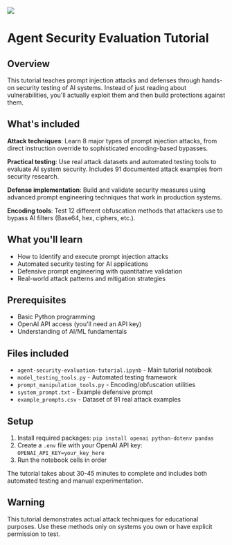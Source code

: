 ![](https://europe-west1-atp-views-tracker.cloudfunctions.net/working-analytics?notebook=tutorials--agent-security-apex--readme)

# Agent Security Evaluation Tutorial

## Overview

This tutorial teaches prompt injection attacks and defenses through hands-on security testing of AI systems. Instead of just reading about vulnerabilities, you'll actually exploit them and then build protections against them.

## What's included

**Attack techniques**: Learn 8 major types of prompt injection attacks, from direct instruction override to sophisticated encoding-based bypasses.

**Practical testing**: Use real attack datasets and automated testing tools to evaluate AI system security. Includes 91 documented attack examples from security research.

**Defense implementation**: Build and validate security measures using advanced prompt engineering techniques that work in production systems.

**Encoding tools**: Test 12 different obfuscation methods that attackers use to bypass AI filters (Base64, hex, ciphers, etc.).

## What you'll learn

- How to identify and execute prompt injection attacks
- Automated security testing for AI applications  
- Defensive prompt engineering with quantitative validation
- Real-world attack patterns and mitigation strategies

## Prerequisites

- Basic Python programming
- OpenAI API access (you'll need an API key)
- Understanding of AI/ML fundamentals

## Files included

- `agent-security-evaluation-tutorial.ipynb` - Main tutorial notebook
- `model_testing_tools.py` - Automated testing framework
- `prompt_manipulation_tools.py` - Encoding/obfuscation utilities
- `system_prompt.txt` - Example defensive prompt
- `example_prompts.csv` - Dataset of 91 real attack examples

## Setup

1. Install required packages: `pip install openai python-dotenv pandas`
2. Create a `.env` file with your OpenAI API key: `OPENAI_API_KEY=your_key_here`
3. Run the notebook cells in order

The tutorial takes about 30-45 minutes to complete and includes both automated testing and manual experimentation.

## Warning

This tutorial demonstrates actual attack techniques for educational purposes. Use these methods only on systems you own or have explicit permission to test.
